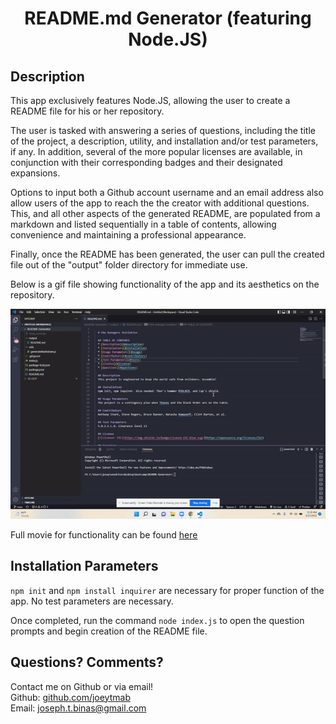<h1 align="center">README.md Generator (featuring Node.JS)</h1>

## Description

This app exclusively features Node.JS, allowing the user to create a README file for his or her repository.

The user is tasked with answering a series of questions, including the title of the project, a description, utility, and installation and/or test parameters, if any. In addition, several of the more popular licenses are available, in conjunction with their corresponding badges and their designated expansions.

Options to input both a Github account username and an email address also allow users of the app to reach the the creator with additional questions. This, and all other aspects of the generated README, are populated from a markdown and listed sequentially in a table of contents, allowing convenience and maintaining a professional appearance.

Finally, once the README has been generated, the user can pull the created file out of the "output" folder directory for immediate use.

Below is a gif file showing functionality of the app and its aesthetics on the repository.

![README Generator](./src/readme.gif.gif)

Full movie for functionality can be found [here](./src/readme-generator-functionality.mp4)

## Installation Parameters

`npm init` and `npm install inquirer` are necessary for proper function of the app. No test parameters are necessary.

Once completed, run the command `node index.js` to open the question prompts and begin creation of the README file.

## Questions? Comments?

Contact me on Github or via email! </br>
Github: [github.com/joeytmab](github.com/joeytmab) </br>
Email: [joseph.t.binas@gmail.com](joseph.t.binas@gmail.com)
